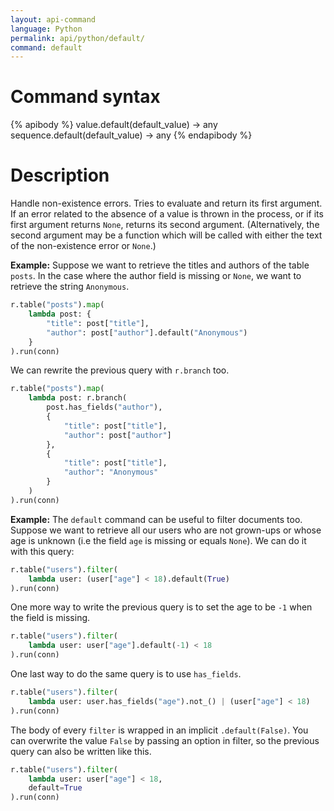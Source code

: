 ```yaml
---
layout: api-command
language: Python
permalink: api/python/default/
command: default
---
```


# Command syntax #

{% apibody %}
value.default(default_value) &rarr; any
sequence.default(default_value) &rarr; any
{% endapibody %}

# Description #

Handle non-existence errors. Tries to evaluate and return its first argument. If an
error related to the absence of a value is thrown in the process, or if its first
argument returns `None`, returns its second argument. (Alternatively, the second argument
may be a function which will be called with either the text of the non-existence error
or `None`.)


__Example:__ Suppose we want to retrieve the titles and authors of the table `posts`.
In the case where the author field is missing or `None`, we want to retrieve the string
`Anonymous`.

```py
r.table("posts").map(
    lambda post: {
        "title": post["title"],
        "author": post["author"].default("Anonymous")
    }
).run(conn)
```

We can rewrite the previous query with `r.branch` too.

```py
r.table("posts").map(
    lambda post: r.branch(
        post.has_fields("author"),
        {
            "title": post["title"],
            "author": post["author"]
        },
        {
            "title": post["title"],
            "author": "Anonymous"
        }
    )
).run(conn)
```


__Example:__ The `default` command can be useful to filter documents too. Suppose
we want to retrieve all our users who are not grown-ups or whose age is unknown
(i.e the field `age` is missing or equals `None`). We can do it with this query:

```py
r.table("users").filter(
    lambda user: (user["age"] < 18).default(True)
).run(conn)
```

One more way to write the previous query is to set the age to be `-1` when the
field is missing.

```py
r.table("users").filter(
    lambda user: user["age"].default(-1) < 18
).run(conn)
```

One last way to do the same query is to use `has_fields`.

```py
r.table("users").filter(
    lambda user: user.has_fields("age").not_() | (user["age"] < 18)
).run(conn)
```

The body of every `filter` is wrapped in an implicit `.default(False)`. You can overwrite
the value `False` by passing an option in filter, so the previous query can also be
written like this.

```py
r.table("users").filter(
    lambda user: user["age"] < 18,
    default=True
).run(conn)
```
